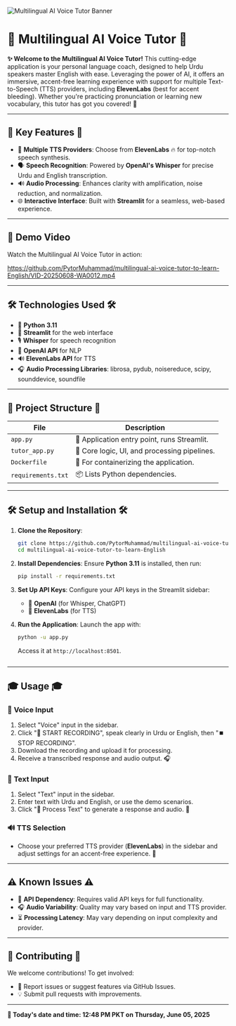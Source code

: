 ![Multilingual AI Voice Tutor Banner](https://img.shields.io/badge/Multilingual%20AI%20Voice%20Tutor-%F0%9F%8E%99%EF%B8%8F%20%F0%9F%8C%90%20%F0%9F%A4%96-blueviolet?style=for-the-badge&logo=python)

# 🎯 **Multilingual AI Voice Tutor** 🎯

**✨ Welcome to the Multilingual AI Voice Tutor!** This cutting-edge application is your personal language coach, designed to help Urdu speakers master English with ease. Leveraging the power of AI, it offers an immersive, accent-free learning experience with support for multiple Text-to-Speech (TTS) providers, including **ElevenLabs** (best for accent bleeding). Whether you're practicing pronunciation or learning new vocabulary, this tutor has got you covered! 🚀

---

## 🎉 **Key Features** 🎉

- 🎤 **Multiple TTS Providers**: Choose from **ElevenLabs** 🔥 for top-notch speech synthesis.
- 🗣️ **Speech Recognition**: Powered by **OpenAI's Whisper** for precise Urdu and English transcription.
- 🔊 **Audio Processing**: Enhances clarity with amplification, noise reduction, and normalization.
- 🌐 **Interactive Interface**: Built with **Streamlit** for a seamless, web-based experience.

---

## 🎥 Demo Video

Watch the Multilingual AI Voice Tutor in action:

https://github.com/PytorMuhammad/multilingual-ai-voice-tutor-to-learn-English/VID-20250608-WA0012.mp4

---

## 🛠️ **Technologies Used** 🛠️

- 🐍 **Python 3.11**
- 🌟 **Streamlit** for the web interface
- 🎙️ **Whisper** for speech recognition
- 🤖 **OpenAI API** for NLP
- 🔊 **ElevenLabs API** for TTS
- 🎧 **Audio Processing Libraries**: librosa, pydub, noisereduce, scipy, sounddevice, soundfile

---

## 📂 **Project Structure** 📂

| File              | Description                           |
|-------------------|---------------------------------------|
| `app.py`          | 🚀 Application entry point, runs Streamlit. |
| `tutor_app.py`    | 🧠 Core logic, UI, and processing pipelines. |
| `Dockerfile`      | 🐳 For containerizing the application. |
| `requirements.txt`| 📦 Lists Python dependencies. |

---

## 🛠️ **Setup and Installation** 🛠️

1. **Clone the Repository**:
   ```bash
   git clone https://github.com/PytorMuhammad/multilingual-ai-voice-tutor-to-learn-English.git
   cd multilingual-ai-voice-tutor-to-learn-English
   ```

2. **Install Dependencies**:
   Ensure **Python 3.11** is installed, then run:
   ```bash
   pip install -r requirements.txt
   ```

3. **Set Up API Keys**:
   Configure your API keys in the Streamlit sidebar:
   - 🔑 **OpenAI** (for Whisper, ChatGPT)
   - 🔑 **ElevenLabs** (for TTS)

4. **Run the Application**:
   Launch the app with:
   ```bash
   python -u app.py
   ```
   Access it at `http://localhost:8501`.
   ```
---

## 🎓 **Usage** 🎓

### 🎤 **Voice Input**
1. Select "Voice" input in the sidebar.
2. Click "🔴 START RECORDING", speak clearly in Urdu or English, then "⏹️ STOP RECORDING".
3. Download the recording and upload it for processing.
4. Receive a transcribed response and audio output. 🎧

### 📝 **Text Input**
1. Select "Text" input in the sidebar.
2. Enter text with Urdu and English, or use the demo scenarios.
3. Click "🚀 Process Text" to generate a response and audio. 📄

### 🔊 **TTS Selection**
- Choose your preferred TTS provider (**ElevenLabs**) in the sidebar and adjust settings for an accent-free experience. 🎵

---

## ⚠️ **Known Issues** ⚠️

- 🔑 **API Dependency**: Requires valid API keys for full functionality.
- 🎧 **Audio Variability**: Quality may vary based on input and TTS provider.
- ⏳ **Processing Latency**: May vary depending on input complexity and provider.

---

## 🤝 **Contributing** 🤝

We welcome contributions! To get involved:
- 🐛 Report issues or suggest features via GitHub Issues.
- 💡 Submit pull requests with improvements.

---

**📅 Today's date and time: 12:48 PM PKT on Thursday, June 05, 2025**
